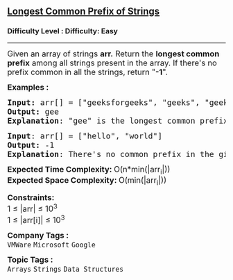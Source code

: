 <h2><a href="https://www.geeksforgeeks.org/problems/longest-common-prefix-in-an-array5129/1">Longest Common Prefix of Strings</a></h2><h3>Difficulty Level : Difficulty: Easy</h3><hr><div class="problems_problem_content__Xm_eO"><p><span style="font-size: 18px;">Given an array of strings <strong>arr.</strong>&nbsp;Return the <strong>longest common prefix</strong> among all strings present in the array. </span><span style="font-size: 18px;">If there's no prefix common in all the strings, return "<strong>-1</strong>".</span></p>
<p><span style="font-size: 18px;"><strong>Examples :</strong></span></p>
<pre><span style="font-size: 18px;"><strong>Input: </strong>arr[] = ["geeksforgeeks", "geeks", "geek", "geezer"]
<strong>Output:</strong> gee
<strong>Explanation</strong>: "gee" is the longest common prefix in all the given strings.<br></span></pre>
<pre><span style="font-size: 18px;"><strong>Input</strong>: arr[] = ["hello", "world"]
<strong>Output:</strong> -1
<strong>Explanation</strong>: There's no common prefix in the given strings.</span></pre>
<p><span style="font-size: 18px;"><strong>Expected Time Complexity:&nbsp;</strong>O(n*min(|arr<sub>i</sub>|))<br><strong>Expected Space Complexity: </strong>O(min(|arr<sub>i</sub>|))</span></p>
<p><span style="font-size: 18px;"><strong>Constraints:</strong><br>1 ≤ |arr| ≤ 10<sup>3</sup><br>1 ≤ |arr[i]| ≤ 10<sup>3</sup></span></p></div><p><span style=font-size:18px><strong>Company Tags : </strong><br><code>VMWare</code>&nbsp;<code>Microsoft</code>&nbsp;<code>Google</code>&nbsp;<br><p><span style=font-size:18px><strong>Topic Tags : </strong><br><code>Arrays</code>&nbsp;<code>Strings</code>&nbsp;<code>Data Structures</code>&nbsp;